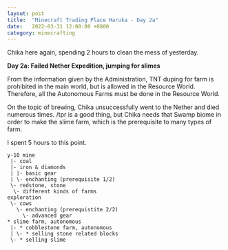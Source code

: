 ```yaml
---
layout: post
title:  "Minecraft Trading Place Haruka - Day 2a"
date:   2022-03-31 12:00:00 +0800
category: minecrafting
---
```


Chika here again, spending 2 hours to clean the mess of yesterday.

**Day 2a: Failed Nether Expedition, jumping for slimes**

From the information given by the Administration, TNT duping for farm is prohibited in the main world, but is allowed in the Resource World. Therefore, all the Autonomous Farms must be done in the Resource World.

On the topic of brewing, Chika unsuccessfully went to the Nether and died numerous times. /tpr is a good thing, but Chika needs that Swamp biome in order to make the slime farm, which is the prerequisite to many types of farm. 

I spent 5 hours to this point.

    y-10 mine
     |- coal
     |- iron & diamonds
     | |- basic gear
     | \- enchanting (prerequisite 1/2)
     \- redstone, stone
      \- different kinds of farms
    exploration
     \- cows
       \- enchanting (prerequistite 2/2)
         \- advanced gear
    * slime farm, autonomous
     |- * cobblestone farm, autonomous
     | \- * selling stone related blocks
     \- * selling slime

